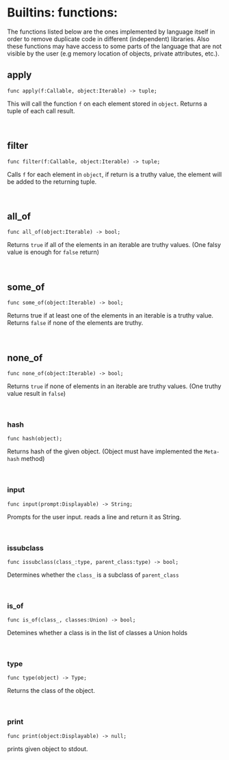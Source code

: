 # Builtins: functions:

The functions listed below are the ones implemented by language itself in order to remove duplicate code in different (independent) libraries. Also these functions may have access to some parts of the language that are not visible by the user (e.g memory location of objects, private attributes, etc.).



## apply

    func apply(f:Callable, object:Iterable) -> tuple;

This will call the function `f` on each element stored in `object`. Returns a tuple of each call result.

<br>

## filter

    func filter(f:Callable, object:Iterable) -> tuple;

Calls `f` for each element in `object`, if return is a truthy value, the element will be added to the returning tuple.

<br>

## all_of

    func all_of(object:Iterable) -> bool;

Returns `true` if all of the elements in an iterable are truthy values. (One falsy value is enough for `false` return)

<br>

## some_of

    func some_of(object:Iterable) -> bool;

Returns true if at least one of the elements in an iterable is a truthy value. Returns `false` if none of the elements are truthy.

<br>

## none_of

    func none_of(object:Iterable) -> bool;

Returns `true` if none of elements in an iterable are truthy values. (One truthy value result in `false`)

<br>

### hash

    func hash(object);

Returns hash of the given object. (Object must have implemented the `Meta-hash` method)

<br>

### input

    func input(prompt:Displayable) -> String;

Prompts for the user input. reads a line and return it as String.

<br>

### issubclass

    func issubclass(class_:type, parent_class:type) -> bool;

Determines whether the `class_` is a subclass of `parent_class`

<br>

### is_of

    func is_of(class_, classes:Union) -> bool;

Detemines whether a class is in the list of classes a Union holds

<br>

### type

    func type(object) -> Type;

Returns the class of the object.

<br>

### print

    func print(object:Displayable) -> null;

prints given object to stdout.
